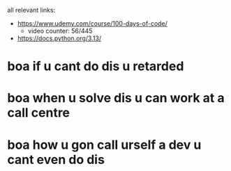 all relevant links:
- https://www.udemy.com/course/100-days-of-code/
  - video counter: 56/445
- https://docs.python.org/3.13/

# boa if u cant do dis u retarded

# boa when u solve dis u can work at a call centre

# boa how u gon call urself a dev u cant even do dis
